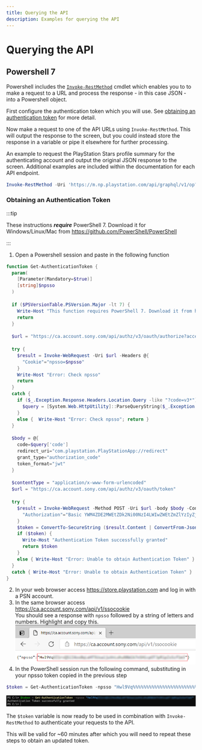 ```yaml
---
title: Querying the API
description: Examples for querying the API
---
```


# Querying the API

## Powershell 7

Powershell includes the [`Invoke-RestMethod`](https://docs.microsoft.com/en-us/powershell/module/microsoft.powershell.utility/invoke-restmethod?view=powershell-7.1) cmdlet which enables you to to make a request to a URL and process the response - in this case JSON - into a Powershell object.

First configure the authentication token which you will use. See [obtaining an authentication token](#obtaining-an-authentication-token) for more detail.

Now make a request to one of the API URLs using `Invoke-RestMethod`. This will output the response to the screen, but you could instead store the response in a variable or pipe it elsewhere for further processing.

An example to request the PlayStation Stars profile summary for the authenticating account and output the original JSON response to the screen. Additional examples are included within the documentation for each API endpoint.

```powershell
Invoke-RestMethod -Uri 'https://m.np.playstation.com/api/graphql/v1/op?operationName=metGetAccount&variables={"accountId":"me"}&extensions={"persistedQuery":{"version":1,"sha256Hash":"743c32289cdd6fbdead3b34ea80b48d63f8ddab34581469c4dda4ea412e6cf6b"}}' -Authentication Bearer -Token $token | ConvertTo-Json -Depth 5
```

### Obtaining an Authentication Token

:::tip

These instructions _**require**_ PowerShell 7. Download it for Windows/Linux/Mac from https://github.com/PowerShell/PowerShell

:::

1. Open a Powershell session and paste in the following function

```powershell
function Get-AuthenticationToken {
  param(
    [Parameter(Mandatory=$true)]
    [string]$npsso
  )

  if ($PSVersionTable.PSVersion.Major -lt 7) {
    Write-Host "This function requires PowerShell 7. Download it from https://github.com/PowerShell/PowerShell"
    return
  }

  $url = "https://ca.account.sony.com/api/authz/v3/oauth/authorize?access_type=offline&client_id=ac8d161a-d966-4728-b0ea-ffec22f69edc&redirect_uri=com.playstation.PlayStationApp%3A%2F%2Fredirect&response_type=code&scope=psn%3Amobile.v1%20psn%3Aclientapp"

  try {
    $result = Invoke-WebRequest -Uri $url -Headers @{
      "Cookie"="npsso=$npsso"
    }
    Write-Host "Error: Check npsso"
    return
  }
  catch {
    if ($_.Exception.Response.Headers.Location.Query -like "?code=v3*") {
      $query = [System.Web.HttpUtility]::ParseQueryString($_.Exception.Response.Headers.Location.Query)
    }
    else {  Write-Host "Error: Check npsso"; return }
  }

  $body = @{
    code=$query['code']
    redirect_uri="com.playstation.PlayStationApp://redirect"
    grant_type="authorization_code"
    token_format="jwt"
  }

  $contentType = "application/x-www-form-urlencoded"
  $url = "https://ca.account.sony.com/api/authz/v3/oauth/token"

  try {
    $result = Invoke-WebRequest -Method POST -Uri $url -body $body -ContentType $ContentType -Headers @{
      "Authorization"="Basic YWM4ZDE2MWEtZDk2Ni00NzI4LWIwZWEtZmZlYzIyZjY5ZWRjOkRFaXhFcVhYQ2RYZHdqMHY="
    }
    $token = ConvertTo-SecureString ($result.Content | ConvertFrom-Json).access_token -AsPlainText
    if ($token) {
      Write-Host "Authentication Token successfully granted"
      return $token
    }
    else { Write-Host "Error: Unable to obtain Authentication Token" }
  }
  catch { Write-Host "Error: Unable to obtain Authentication Token" }
}
```

2. In your web browser access https://store.playstation.com and log in with a PSN account.
3. In the same browser access https://ca.account.sony.com/api/v1/ssocookie<br/>You should see a response with `npsso` followed by a string of letters and numbers. Highlight and copy this.
![ssocookie example](img/2021-03-20-15-33-08.png)
4. In the PowerShell session run the following command, substituting in your npsso token copied in the previous step
```powershell
$token = Get-AuthenticationToken -npsso "Hwl9Vq%%%%%%%%%%%%%%%%%%%%%%%%%%%%%%%%%%%%%%%%%%%%%%%%%%%%%%%%%%"
```
![get-authenticationtoken example](img/2021-03-20-15-41-57.png)

The `$token` variable is now ready to be used in combination with `Invoke-RestMethod` to authenticate your requests to the API.

This will be valid for ~60 minutes after which you will need to repeat these steps to obtain an updated token.